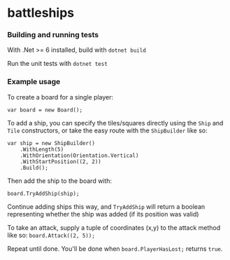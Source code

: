 # battleships

### Building and running tests
With .Net >= 6 installed, build with `dotnet build`

Run the unit tests with `dotnet test`

### Example usage
To create a board for a single player:

`var board = new Board();`

To add a ship, you can specify the tiles/squares directly using the `Ship` and `Tile` constructors, or take the easy route with the `ShipBuilder` like so:

```
var ship = new ShipBuilder()
    .WithLength(5)
    .WithOrientation(Orientation.Vertical)
    .WithStartPosition((2, 2))
    .Build();
```

Then add the ship to the board with:

`board.TryAddShip(ship);`

Continue adding ships this way, and `TryAddShip` will return a boolean representing whether the ship was added (if its position was valid)

To take an attack, supply a tuple of coordinates (x,y) to the attack method like so:
`board.Attack((2, 5));`

Repeat until done. You'll be done when `board.PlayerHasLost;` returns `true`.
